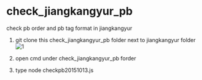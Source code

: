 # check_jiangkangyur_pb
check pb order and pb tag format in jiangkangyur

1. git clone this check_jiangkangyur_pb folder next to jiangkangyur folder
![1](https://cloud.githubusercontent.com/assets/13195099/10474123/61878c62-7265-11e5-8bde-54aebc401a81.JPG)

2. open cmd under check_jiangkangyur_pb forder
3. type node checkpb20151013.js
